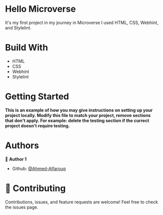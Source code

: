 # Hello Microverse
It's my first project in my journey in Microverse
I used HTML, CSS, Webhint, and Stylelint.

# Build With
 - HTML
 - CSS
 - Webhint
 - Stylelint
# Getting Started
**This is an example of how you may give instructions on setting up your project locally. Modify this file to match your project, remove sections that don't apply. For example: delete the testing section if the currect project doesn't require testing.**

# Authors
 :bearded_person: **Author 1**
  - Github: [@Ahmed-Alfarouq](https://github.com/Ahmed-Alfaouq)

# :handshake: Contributing
Contributions, issues, and feature requests are welcome!
Feel free to check the issues page.

